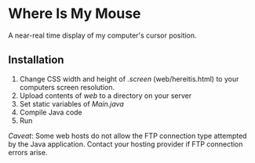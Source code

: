 # Where Is My Mouse
A near-real time display of my computer's cursor position.

## Installation
1. Change CSS width and height of *.screen* (web/hereitis.html) to your
computers screen resolution.
2. Upload contents of *web* to a directory on your server
3. Set static variables of *Main.java*
4. Compile Java code
5. Run

*Caveat*: Some web hosts do not allow the FTP connection type attempted by
the Java application. Contact your hosting provider if FTP connection errors
arise.